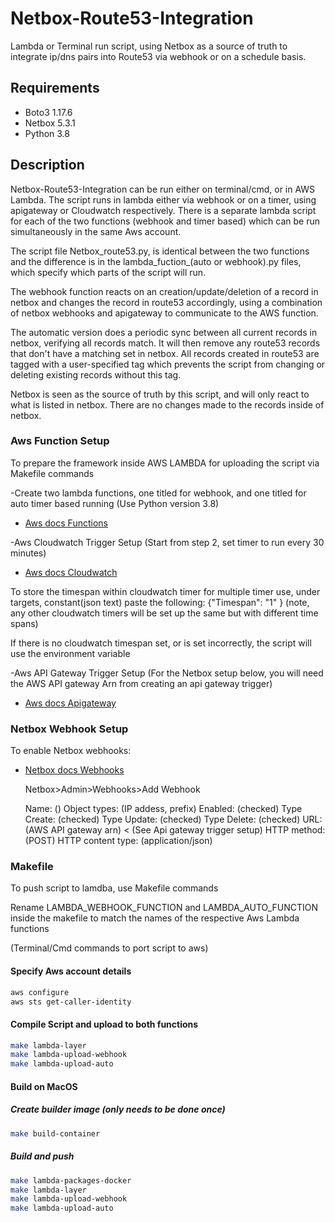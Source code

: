 # Netbox-Route53-Integration

Lambda or Terminal run script, using Netbox as a source of truth to integrate ip/dns pairs into Route53 via webhook or on a schedule basis.

## Requirements
* Boto3 1.17.6
* Netbox 5.3.1
* Python 3.8

## Description

Netbox-Route53-Integration can be run either on terminal/cmd, or in AWS Lambda.
The script runs in lambda either via webhook or on a timer, using apigateway or
Cloudwatch respectively. There is a separate lambda script for each of the two
functions (webhook and timer based) which can be run simultaneously in the same Aws
account.

The script file Netbox_route53.py, is identical between the two functions
and the difference is in the lambda_fuction_(auto or webhook).py files, which
specify which parts of the script will run.

The webhook function reacts on an creation/update/deletion of a record in netbox
and changes the record in route53 accordingly, using a combination of netbox
webhooks and apigateway to communicate to the AWS function.

The automatic version does a periodic sync between all current records in netbox,
verifying all records match. It will then remove any route53 records that don't
have a matching set in netbox. All records created in route53 are tagged with a
user-specified tag which prevents the script from changing or deleting existing
records without this tag.

Netbox is seen as the source of truth by this script, and will only react to what
is listed in netbox. There are no changes made to the records inside of netbox.


### Aws Function Setup
To prepare the framework inside AWS LAMBDA for uploading the script via Makefile commands

-Create two lambda functions, one titled for webhook, and one titled for auto timer based running
(Use Python version 3.8)
* [Aws docs Functions](https://docs.aws.amazon.com/lambda/latest/dg/getting-started-create-function.html)


-Aws Cloudwatch Trigger Setup
(Start from step 2, set timer to run every 30 minutes)
* [Aws docs Cloudwatch](https://docs.aws.amazon.com/AmazonCloudWatch/latest/events/RunLambdaSchedule.html)

To store the timespan within cloudwatch timer for multiple timer use, under targets, constant(json text) paste
the following:  {"Timespan": "1" }   (note, any other cloudwatch timers will be set up the same but with different time spans)

If there is no cloudwatch timespan set, or is set incorrectly, the script will use the environment variable

-Aws API Gateway Trigger Setup
(For the Netbox setup below, you will need the AWS API gateway Arn from creating an api gateway trigger)
* [Aws docs Apigateway](https://docs.aws.amazon.com/apigateway/latest/developerguide/getting-started.html)


### Netbox Webhook Setup
To enable Netbox webhooks:
* [Netbox docs Webhooks](https://netbox.readthedocs.io/en/stable/additional-features/webhooks/)


  Netbox>Admin>Webhooks>Add Webhook

  Name: ()
  Object types: (IP addess, prefix)
  Enabled: (checked)
  Type Create: (checked)
  Type Update: (checked)
  Type Delete: (checked)
  URL: (AWS API gateway arn) < (See Api gateway trigger setup)
  HTTP method: (POST)
  HTTP content type: (application/json)


### Makefile
To push script to lamdba, use Makefile commands

Rename LAMBDA_WEBHOOK_FUNCTION and LAMBDA_AUTO_FUNCTION inside the makefile to match the names of the respective Aws Lambda functions

(Terminal/Cmd commands to port script to aws)

#### Specify Aws account details
```bash
aws configure
aws sts get-caller-identity
```

#### Compile Script and upload to both functions

```bash
make lambda-layer
make lambda-upload-webhook
make lambda-upload-auto
```

#### Build on MacOS

##### Create builder image (only needs to be done once)
```bash
make build-container
```

##### Build and push
```bash
make lambda-packages-docker
make lambda-layer
make lambda-upload-webhook
make lambda-upload-auto
```